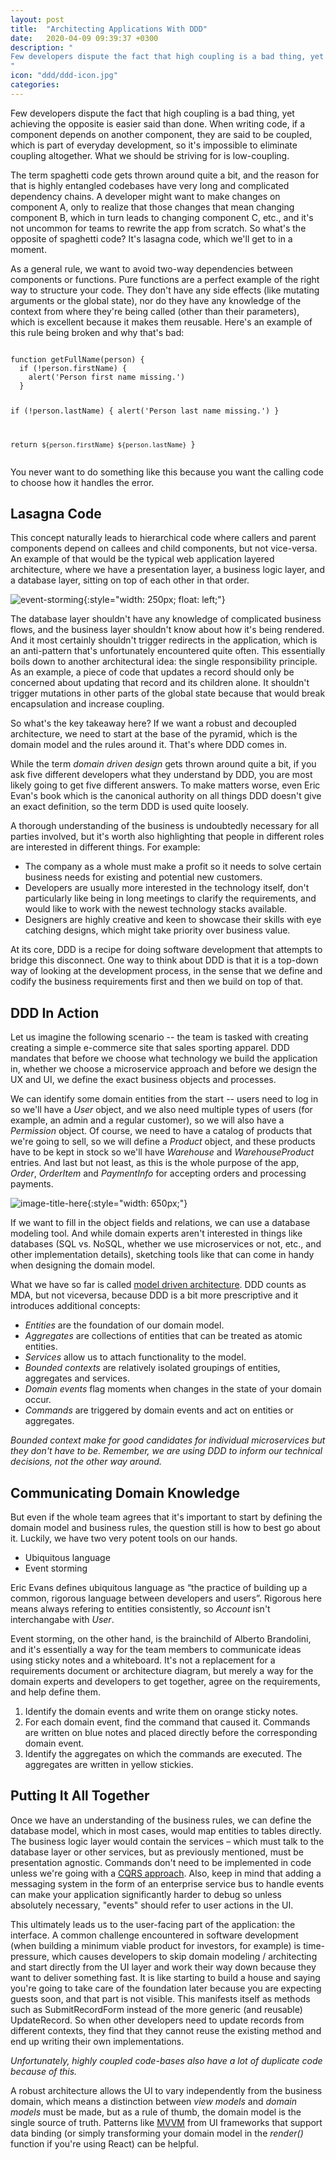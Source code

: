 ```yaml
---
layout: post
title:  "Architecting Applications With DDD"
date:   2020-04-09 09:39:37 +0300
description: "
Few developers dispute the fact that high coupling is a bad thing, yet achieving the opposite is easier said than done. When writing code, if a component depends on another component, they are said to be coupled, which is part of everyday development, so it's impossible to eliminate coupling altogether. What we should be striving for is low-coupling.
"
icon: "ddd/ddd-icon.jpg"
categories:
---
```

Few developers dispute the fact that high coupling is a bad thing, yet achieving the opposite is easier said than done. When writing code, if a component depends on another component, they are said to be coupled, which is part of everyday development, so it's impossible to eliminate coupling altogether. What we should be striving for is low-coupling.

The term spaghetti code gets thrown around quite a bit, and the reason for that is highly entangled codebases have very long and complicated dependency chains. A developer might want to make changes on component A, only to realize that those changes that mean changing component B, which in turn leads to changing component C, etc., and it's not uncommon for teams to rewrite the app from scratch. So what's the opposite of spaghetti code? It's lasagna code, which we'll get to in a moment.

As a general rule, we want to avoid two-way dependencies between components or functions. Pure functions are a perfect example of the right way to structure your code. They don't have any side effects (like mutating arguments or the global state), nor do they have any knowledge of the context from where they're being called (other than their parameters), which is excellent because it makes them reusable. Here's an example of this rule being broken and why that's bad:

<div class="margin-bottom">
<pre><code class="language-js line-numbers">
function getFullName(person) {
  if (!person.firstName) {
    alert('Person first name missing.')
  }

  if (!person.lastName) {
    alert('Person last name missing.')
  }

  return `${person.firstName} ${person.lastName}`
}
</code></pre>
</div>

You never want to do something like this because you want the calling code to choose how it handles the error.

## Lasagna Code
This concept naturally leads to hierarchical code where callers and parent components depend on callees and child components, but not vice-versa. An example of that would be the typical web application layered architecture, where we have a presentation layer, a business logic layer, and a database layer, sitting on top of each other in that order.

![event-storming](/images/ddd/arch.png){:style="width: 250px; float: left;"}

The database layer shouldn't have any knowledge of complicated business flows, and the business layer shouldn't know about how it's being rendered. And it most certainly shouldn't trigger redirects in the application, which is an anti-pattern that's unfortunately encountered quite often. This essentially boils down to another architectural idea: the single responsibility principle. As an example, a piece of code that updates a record should only be concerned about updating that record and its children alone. It shouldn't trigger mutations in other parts of the global state because that would break encapsulation and increase coupling. 

So what's the key takeaway here? If we want a robust and decoupled architecture, we need to start at the base of the pyramid, which is the domain model and the rules around it. That's where DDD comes in.

While the term *domain driven design* gets thrown around quite a bit, if you ask five different developers what they understand by DDD, you are most likely going to get five different answers. To make matters worse, even Eric Evan's book which is the canonical authority on all things DDD doesn't give an exact definition, so the term DDD is used quite loosely. 

A thorough understanding of the business is undoubtedly necessary for all parties involved, but it's worth also highlighting that people in different roles are interested in different things. For example:

* The company as a whole must make a profit so it needs to solve certain business needs for existing and potential new customers.
* Developers are usually more interested in the technology itself, don't particularly like being in long meetings to clarify the requirements, and would like to work with the newest technology stacks available.
* Designers are highly creative and keen to showcase their skills with eye catching designs, which might take priority over business value.

At its core, DDD is a recipe for doing software development that attempts to bridge this disconnect. One way to think about DDD is that it is a top-down way of looking at the development process, in the sense that we define and codify the business requirements first and then we build on top of that. 

## DDD In Action
Let us imagine the following scenario -- the team is tasked with creating creating a simple e-commerce site that sales sporting apparel. DDD mandates that before we choose what technology we build the application in, whether we choose a microservice approach and before we design the UX and UI, we define the exact business objects and processes. 

We can identify some domain entities from the start -- users need to log in so we'll have a *User* object, and we also need multiple types of users (for example, an admin and a regular customer), so we will also have a *Permission* object. Of course, we need to have a catalog of products that we're going to sell, so we will define a *Product* object, and these products have to be kept in stock so we'll have *Warehouse* and *WarehouseProduct* entries. And last but not least, as this is the whole purpose of the app, *Order*, *OrderItem* and *PaymentInfo* for accepting orders and processing payments.

![image-title-here](/images/ddd/ddd.png){:style="width: 650px;"}

If we want to fill in the object fields and relations, we can use a database modeling tool. And while domain experts aren't interested in things like databases (SQL vs. NoSQL, whether we use microservices or not, etc., and other implementation details), sketching tools like that can come in handy when designing the domain model.

What we have so far is called [model driven architecture](https://en.wikipedia.org/wiki/Model-driven_architecture). DDD counts as MDA, but not viceversa, because DDD is a bit more prescriptive and it introduces additional concepts:

* *Entities* are the foundation of our domain model.
* *Aggregates* are collections of entities that can be treated as atomic entities.
* *Services* allow us to attach functionality to the model.
* *Bounded contexts* are relatively isolated groupings of entities, aggregates and services.
* *Domain events* flag moments when changes in the state of your domain occur.
* *Commands* are triggered by domain events and act on entities or aggregates.

*Bounded context make for good candidates for individual microservices but they don't have to be. Remember, we are using DDD to inform our technical decisions, not the other way around.*

## Communicating Domain Knowledge
But even if the whole team agrees that it's important to start by defining the domain model and business rules, the question still is how to best go about it. Luckily, we have two very potent tools on our hands.

* Ubiquitous language
* Event storming

Eric Evans defines ubiquitous language as “the practice of building up a common, rigorous language between developers and users”. Rigorous here means always refering to entities consistently, so *Account* isn't interchangabe with *User*.

Event storming, on the other hand, is the brainchild of Alberto Brandolini, and it's essentially a way for the team members to communicate ideas using sticky notes and a whiteboard. It's not a replacement for a requirements document or architecture diagram, but merely a way for the domain experts and developers to get together, agree on the requirements, and help define them.

1. Identify the domain events and write them on orange sticky notes. 
2. For each domain event, find the command that caused it. Commands are written on blue notes and placed directly before the corresponding domain event.
3. Identify the aggregates on which the commands are executed. The aggregates are written in yellow stickies.

## Putting It All Together
Once we have an understanding of the business rules, we can define the database model, which in most cases, would map entities to tables directly. The business logic layer would contain the services – which must talk to the database layer or other services, but as previously mentioned, must be presentation agnostic. Commands don't need to be implemented in code unless we're going with a [CQRS approach](https://docs.microsoft.com/en-us/azure/architecture/patterns/cqrs). Also, keep in mind that adding a messaging system in the form of an enterprise service bus to handle events can make your application significantly harder to debug so unless absolutely necessary, "events" should refer to user actions in the UI.

This ultimately leads us to the user-facing part of the application: the interface. A common challenge encountered in software development (when building a minimum viable product for investors, for example) is time-pressure, which causes developers to skip domain modeling / architecting and start directly from the UI layer and work their way down because they want to deliver something fast. It is like starting to build a house and saying you're going to take care of the foundation later because you are expecting guests soon, and that part is not visible. This manifests itself as methods such as SubmitRecordForm instead of the more generic (and reusable) UpdateRecord. So when other developers need to update records from different contexts, they find that they cannot reuse the existing method and end up writing their own implementations.

*Unfortunately, highly coupled code-bases also have a lot of duplicate code because of this.*

A robust architecture allows the UI to vary independently from the business domain, which means a distinction between *view models* and *domain models* must be made, but as a rule of thumb, the domain model is the single source of truth. Patterns like [MVVM](https://en.wikipedia.org/wiki/Model%E2%80%93view%E2%80%93viewmodel) from UI frameworks that support data binding (or simply transforming your domain model in the *render()* function if you're using React) can be helpful.
